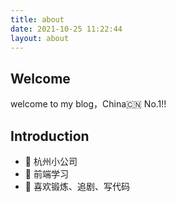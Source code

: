 ```yaml
---
title: about
date: 2021-10-25 11:22:44
layout: about
---
```


## Welcome 
welcome to my blog，China🇨🇳 No.1!!

## Introduction  

- 🔭 杭州小公司  
- 🌱 前端学习
- 👯 喜欢锻炼、追剧、写代码  
